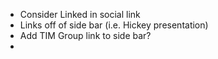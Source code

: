- Consider Linked in social link
- Links off of side bar (i.e. Hickey presentation)
- Add TIM Group link to side bar?
- 